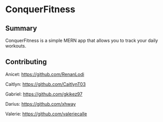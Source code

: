 # ConquerFitness

## Summary

ConquerFitness is a simple MERN app that allows you to track your daily workouts.

## Contributing
 
Anicet: https://github.com/RenanLodi

Caitlyn: https://github.com/CaitlynT03

Gabriel: https://github.com/gkikez97

Darius: https://github.com/xhway

Valerie: https://github.com/valeriecalle
